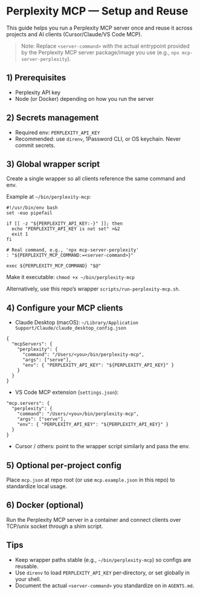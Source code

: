 # Perplexity MCP — Setup and Reuse

This guide helps you run a Perplexity MCP server once and reuse it across projects and AI clients (Cursor/Claude/VS Code MCP).

> Note: Replace `<server-command>` with the actual entrypoint provided by the Perplexity MCP server package/image you use (e.g., `npx mcp-server-perplexity`).

## 1) Prerequisites
- Perplexity API key
- Node (or Docker) depending on how you run the server

## 2) Secrets management
- Required env: `PERPLEXITY_API_KEY`
- Recommended: use `direnv`, 1Password CLI, or OS keychain. Never commit secrets.

## 3) Global wrapper script
Create a single wrapper so all clients reference the same command and env.

Example at `~/bin/perplexity-mcp`:

```
#!/usr/bin/env bash
set -euo pipefail

if [[ -z "${PERPLEXITY_API_KEY:-}" ]]; then
  echo "PERPLEXITY_API_KEY is not set" >&2
  exit 1
fi

# Real command, e.g., 'npx mcp-server-perplexity'
: "${PERPLEXITY_MCP_COMMAND:=<server-command>}"

exec ${PERPLEXITY_MCP_COMMAND} "$@"
```

Make it executable: `chmod +x ~/bin/perplexity-mcp`

Alternatively, use this repo’s wrapper `scripts/run-perplexity-mcp.sh`.

## 4) Configure your MCP clients

- Claude Desktop (macOS): `~/Library/Application Support/Claude/claude_desktop_config.json`
```
{
  "mcpServers": {
    "perplexity": {
      "command": "/Users/<you>/bin/perplexity-mcp",
      "args": ["serve"],
      "env": { "PERPLEXITY_API_KEY": "${PERPLEXITY_API_KEY}" }
    }
  }
}
```

- VS Code MCP extension (`settings.json`):
```
"mcp.servers": {
  "perplexity": {
    "command": "/Users/<you>/bin/perplexity-mcp",
    "args": ["serve"],
    "env": { "PERPLEXITY_API_KEY": "${PERPLEXITY_API_KEY}" }
  }
}
```

- Cursor / others: point to the wrapper script similarly and pass the env.

## 5) Optional per‑project config
Place `mcp.json` at repo root (or use `mcp.example.json` in this repo) to standardize local usage.

## 6) Docker (optional)
Run the Perplexity MCP server in a container and connect clients over TCP/unix socket through a shim script.

## Tips
- Keep wrapper paths stable (e.g., `~/bin/perplexity-mcp`) so configs are reusable.
- Use `direnv` to load `PERPLEXITY_API_KEY` per‑directory, or set globally in your shell.
- Document the actual `<server-command>` you standardize on in `AGENTS.md`.


